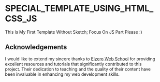 # SPECIAL_TEMPLATE_USING_HTML_CSS_JS

This Is My First Template Without Sketch; Focus On JS Part Please :)


## Acknowledgements

I would like to extend my sincere thanks to [Elzero Web School](https://elzero.org) for providing excellent resources and tutorials that significantly contributed to this project. Their dedication to teaching and the quality of their content have been invaluable in enhancing my web development skills.
